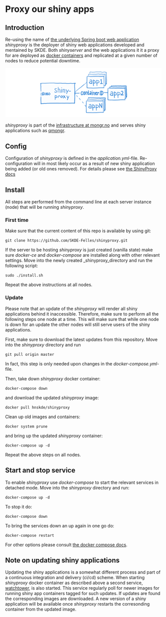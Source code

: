 # Proxy our shiny apps

## Introduction
Re-using the name of [the underlying Spring boot web application](https://www.shinyproxy.io/) _shinyproxy_ is the deployer of shiny web applications developed and mentained by SKDE. Both _shinyserver_ and the web applications it it a proxy for are deployed as [docker containers](https://www.yr.no/place/Norway/Troms_og_Finnmark/Troms%C3%B8/Troms%C3%B8/hour_by_hour.html) and replicated at a given number of nodes to reduce potential downtime.

![mongr.no shinyproxy setup](mongr_shinyproxy.png)

_shinyproxy_ is part of the [infrastructure at mongr.no](https://github.com/SKDE-Felles/lb-rp) and serves shiny applications such as [qmongr](https://github.com/SKDE-Felles/qmongr).

## Config
Configuration of _shinyproxy_ is defined in the _application.yml_-file. Re-configuration will in most likely occur as a result of new shiny application being added (or old ones removed). For details please see [the ShinyProxy docs](https://www.shinyproxy.io/configuration/)

## Install
All steps are performed from the command line at each server instance (node) that will be running _shinyproxy_.

### First time
Make sure that the current content of this repo is available by using git:
```
git clone https://github.com/SKDE-Felles/shinyproxy.git
```

If the server to be hosting _shinyproxy_ is just created (vanilla state) make sure _docker-ce_ and _docker-compose_ are installed along with other relevant settings. Move into the newly created _shinyproxy_directory and run the following script:
```
sudo ./install.sh
```

Repeat the above instructions at all nodes.

### Update
Please note that an update of the _shinyproxy_ will render all shiny applications behind it inaccessible. Therefore, make sure to perform all the following steps one node at a time. This will make sure that while one node is down for an update the other nodes will still serve users of the shiny applications. 

First, make sure to download the latest updates from this repository. Move into the _shinyproxy_ directory and run
```
git pull origin master
```
In fact, this step is only needed upon changes in the _docker-compose.yml_-file.

Then, take down _shinyproxy_ docker container:
```
docker-compose down
```
and download the updated _shinyproxy_ image:
```
docker pull hnskde/shinyproxy
```

Clean up old images and containers:
```
docker system prune
```
and bring up the updated _shinyproxy_ container:
```
docker-compose up -d
```

Repeat the above steps on all nodes.

## Start and stop service
To enable _shinyproxy_ use _docker-compose_ to start the relevant services in detached mode. Move into the _shinyproxy_ directory and run:
```
docker-compose up -d
```

To stop it do:
```
docker-compose down
```

To bring the services down an up again in one go do:
```
docker-compose restart
```

For other options please consult [the docker compose docs](https://docs.docker.com/compose/).

## Note on updating shiny applications
Updating the shiny applications is a somewhat different process and part of a continuous integration and delivery (ci/cd) scheme. When starting _shinyproxy_ docker container as described above a second service, [watchtower](https://containrrr.github.io/watchtower/), is also started. This service regularly poll for newer images for running shiny app containers tagged for such updates. If updates are found the corresponding images are downloaded. A new version of a shiny application will be available once _shinyproxy_ restarts the corresonding container from the updated image. 
